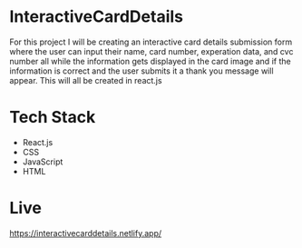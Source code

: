 # InteractiveCardDetails
For this project I will be creating an interactive card details submission form where the user can input their name, card number, experation data, and cvc number all while the information gets displayed in the card image and if the information is correct and the user submits it a thank you message will appear. This will all be created in react.js 

# Tech Stack
<ul>
  <li>React.js</li>
  <li>CSS</li>
  <Li>JavaScript</li>
  <li>HTML</li>
</ul>

# Live
https://interactivecarddetails.netlify.app/
